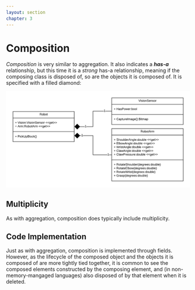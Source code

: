```yaml
---
layout: section
chapter: 3
---
```


# Composition

_Composition_ is very similar to aggregation.  It also indicates a _**has-a**_ relationship, but this time it is a _strong_ has-a relationship, meaning if the composing class is disposed of, so are the objects it is composed of.  It is specified with a filled diamond:

![Composition Example](./assets/3.6.1.png)

## Multiplicity

As with aggregation, composition does typically include multiplicity.

## Code Implementation

Just as with aggregation, composition is implemented through fields.  However, as the lifecycle of the composed object and the objects it is composed of are more tightly tied together, it is common to see the composed elements constructed by the composing element, and (in non-memory-mangaged languages) also disposed of by that element when it is deleted. 
